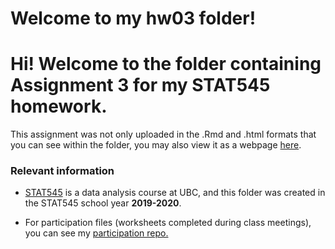 Welcome to my hw03 folder\!
================

# Hi\! Welcome to the folder containing Assignment 3 for my STAT545 homework.

This assignment was not only uploaded in the .Rmd and .html formats that
you can see within the folder, you may also view it as a webpage
[here](link).

### Relevant information

  - [STAT545](https://stat545.stat.ubc.ca/) is a data analysis course at
    UBC, and this folder was created in the STAT545 school year
    **2019-2020**.

  - For participation files (worksheets completed during class
    meetings), you can see my [participation
    repo.](https://github.com/sciclic/STAT545-participation)
